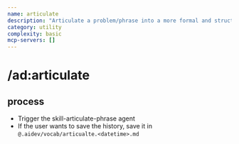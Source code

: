 ```yaml
---
name: articulate
description: "Articulate a problem/phrase into a more formal and structured format"
category: utility
complexity: basic
mcp-servers: []
---
```


# /ad:articulate

## process
- Trigger the skill-articulate-phrase agent
- If the user wants to save the history, save it in `@.aidev/vocab/articualte.<datetime>.md`